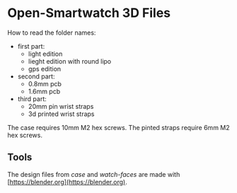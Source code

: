 # Open-Smartwatch 3D Files

How to read the folder names:

- first part:
  - light edition
  - lieght edition with round lipo
  - gps edition
- second part:
  - 0.8mm pcb
  - 1.6mm pcb
- third part:
  - 20mm pin wrist straps
  - 3d printed wrist straps

The case requires 10mm M2 hex screws. The pinted straps require 6mm M2 hex screws.

## Tools

The design files from *case* and *watch-faces* are made with [https://blender.org](https://blender.org).

